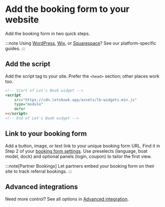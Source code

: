 # Add the booking form to your website

Add the booking form in two quick steps.

:::note
Using [WordPress](./integrate-with-wordpress.md), [Wix](./integrate-with-wix.md), or [Squarespace](./integrate-with-squarespace.md)? See our platform-specific guides.
:::

## Add the script

Add the script tag to your site. Prefer the `<head>` section; other places work too.

```html
<!-- Start of Let's Book widget -->
<script
    src="https://cdn.letsbook.app/assets/lb-widgets.min.js"
    type="module"
    defer
></script>
<!-- End of Let's Book widget -->
```

## Link to your booking form

Add a button, image, or text link to your unique booking form URL. Find it in Step 2 of your [booking form settings](https://dashboard.letsbook.test/booking-form/integration-instructions). Use preselects (language, boat model, dock) and optional panels (login, coupon) to tailor the first view.

:::note[Partner Bookings]
Let partners embed your booking form on their site to track referral bookings.
:::

## Advanced integrations

Need more control? See all options in [Advanced integration](./advanced-integration.md).
